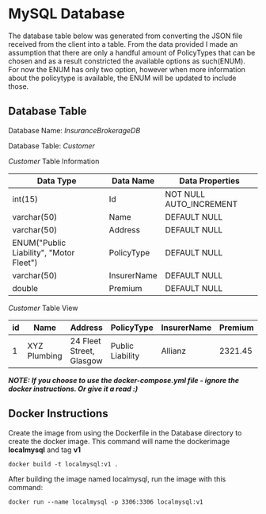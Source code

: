 # MySQL Database

The database table below was generated from converting the JSON file received from the client into a table. From the data provided I made an assumption that there are only a handful amount of PolicyTypes that can be chosen and as a result constricted the available options as such(ENUM). For now the ENUM has only two option, however when more information about the policytype is available, the ENUM will be updated to include those.

## Database Table

Database Name: *InsuranceBrokerageDB*

Database Table: *Customer*

*Customer* Table Information

| Data Type  | Data Name  | Data Properties |
|---|---|---|
| int(15) | Id | NOT NULL AUTO_INCREMENT |
| varchar(50) | Name | DEFAULT NULL |
| varchar(50) | Address | DEFAULT NULL |
| ENUM("Public Liability", "Motor Fleet") | PolicyType | DEFAULT NULL |
| varchar(50) | InsurerName | DEFAULT NULL |
| double | Premium | DEFAULT NULL |

*Customer* Table View

| id      | Name | Address | PolicyType | InsurerName | Premium |  
| ----------- | ----------- | ----------- | ----------- | ----------- | ----------- |
| 1      | XYZ Plumbing       | 24 Fleet Street, Glasgow | Public Liability | Allianz | 2321.45 |






***NOTE: If you choose to use the docker-compose.yml file - ignore the docker instructions. Or give it a read :)***

## Docker Instructions

Create the image from using the Dockerfile in the Database directory to create the docker image. This command will name the dockerimage **localmysql** and tag **v1**

`docker build -t localmysql:v1 .`

After building the image named localmysql, run the image with this command:

`docker run --name localmysql -p 3306:3306 localmysql:v1`

